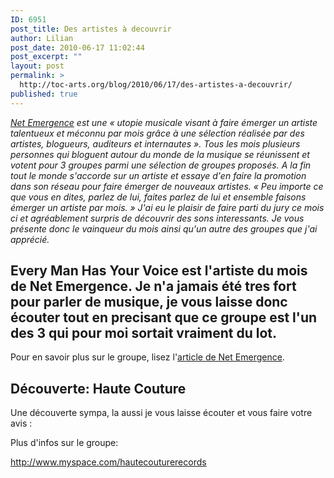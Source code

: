 ```yaml
---
ID: 6951
post_title: Des artistes à decouvrir
author: Lilian
post_date: 2010-06-17 11:02:44
post_excerpt: ""
layout: post
permalink: >
  http://toc-arts.org/blog/2010/06/17/des-artistes-a-decouvrir/
published: true
---
```

*[Net Emergence][1] est une « utopie musicale visant à faire émerger un artiste talentueux et méconnu par mois grâce à une sélection réalisée par des artistes, blogueurs, auditeurs et internautes ». Tous les mois plusieurs personnes qui bloguent autour du monde de la musique se réunissent et votent pour 3 groupes parmi une sélection de groupes proposés. A la fin tout le monde s'accorde sur un artiste et essaye d'en faire la promotion dans son réseau pour faire émerger de nouveaux artistes. « Peu importe ce que vous en dites, parlez de lui, faites parlez de lui et ensemble faisons émerger un artiste par mois. » J'ai eu le plaisir de faire parti du jury ce mois ci et agréablement surpris de découvrir des sons interessants. Je vous présente donc le vainqueur du mois ainsi qu'un autre des groupes que j'ai apprécié.* 
## Every Man Has Your Voice est l'artiste du mois de Net Emergence. Je n'a jamais été tres fort pour parler de musique, je vous laisse donc écouter tout en precisant que ce groupe est l'un des 3 qui pour moi sortait vraiment du lot. 

<p style="text-align: center;">
  <div id="dz_ref">
    Pour en savoir plus sur le groupe, lisez l'<a href="http://www.net-emergence.org/groupes/every-man-has-your-voice-prend-la-parole-en-juin">article de Net Emergence</a>.
  </div>
  
  <h2>
    Découverte: Haute Couture
  </h2> Une découverte sympa, la aussi je vous laisse écouter et vous faire votre avis :
</p>

<p style="text-align: center;">
</p> Plus d'infos sur le groupe: 

<http://www.myspace.com/hautecouturerecords>

 [1]: http://www.net-emergence.org/